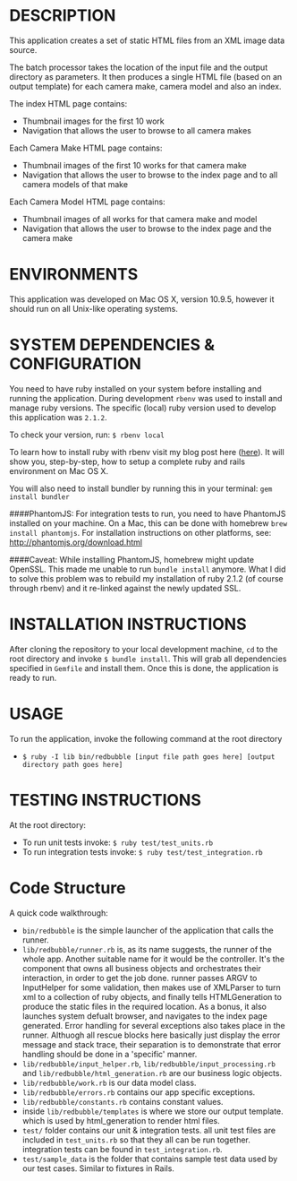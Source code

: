 DESCRIPTION
===================
This application creates a set of static HTML files from an XML image data source.

The batch processor takes the location of the input file and the output directory as parameters. It then produces a single HTML file (based on an output template) for each camera make, camera model and also an index.

The index HTML page contains:
- Thumbnail images for the first 10 work
- Navigation that allows the user to browse to all camera makes

Each Camera Make HTML page contains:
- Thumbnail images of the first 10 works for that camera make
- Navigation that allows the user to browse to the index page and to all camera models of that make

Each Camera Model HTML page contains:
- Thumbnail images of all works for that camera make and model
- Navigation that allows the user to browse to the index page and the camera make


ENVIRONMENTS
============
This application was developed on Mac OS X, version 10.9.5, however it should run on all Unix-like operating systems.


SYSTEM DEPENDENCIES & CONFIGURATION
===================================
You need to have ruby installed on your system before installing and running the application. During development `rbenv` was used to install and manage ruby versions. The specific (local) ruby version used to develop this application was `2.1.2`.

To check your version, run:
`$ rbenv local`

To learn how to install ruby with rbenv visit my blog post here ([here](http://blog.parsalabs.com/blog/2013/08/27/setting-up-a-ruby-on-rails-4-development-environment-on-a-clean-mac-os-x-installation/)). It will show you, step-by-step, how to setup a complete ruby and rails environment on Mac OS X.

You will also need to install bundler by running this in your terminal:
`gem install bundler`

####PhantomJS:
For integration tests to run, you need to have PhantomJS installed on your machine. On a Mac, this can be done with homebrew `brew install phantomjs`. For installation instructions on other platforms, see: http://phantomjs.org/download.html

####Caveat:
While installing PhantomJS, homebrew might update OpenSSL. This made me unable to run `bundle install` anymore. What I did to solve this problem was to rebuild my installation of ruby 2.1.2 (of course through rbenv) and it re-linked against the newly updated SSL.


INSTALLATION INSTRUCTIONS
=========================
After cloning the repository to your local development machine, `cd` to the root directory and invoke `$ bundle install`. This will grab all dependencies specified in `Gemfile` and install them. Once this is done, the application is ready to run.


USAGE 
=====
To run the application, invoke the following command at the root directory
- `$ ruby -I lib bin/redbubble [input file path goes here] [output directory path goes here]`


TESTING INSTRUCTIONS
====================
At the root directory: 
- To run unit tests invoke: `$ ruby test/test_units.rb`
- To run integration tests invoke: `$ ruby test/test_integration.rb`

Code Structure
==============
A quick code walkthrough:
- `bin/redbubble` is the simple launcher of the application that calls the runner.
- `lib/redbubble/runner.rb` is, as its name suggests, the runner of the whole app. Another suitable name for it would be the controller. It's the component that owns all business objects and orchestrates their interaction, in order to get the job done. runner passes ARGV to InputHelper for some validation, then makes use of XMLParser to turn xml to a collection of ruby objects, and finally tells HTMLGeneration to produce the static files in the required location. As a bonus, it also launches system defualt browser, and navigates to the index page generated. Error handling for several exceptions also takes place in the runner. Althuogh all rescue blocks here basically just display the error message and stack trace, their separation is to demonstrate that error handling should be done in a 'specific' manner.
- `lib/redbubble/input_helper.rb`, `lib/redbubble/input_processing.rb` and `lib/redbubble/html_generation.rb` are our business logic objects.
- `lib/redbubble/work.rb` is our data model class.
- `lib/redbubble/errors.rb` contains our app specific exceptions.
- `lib/redbubble/constants.rb` contains constant values.
- inside `lib/redbubble/templates` is where we store our output template. which is used by html_generation to render html files.
- `test/` folder contains our unit & integration tests. all unit test files are included in `test_units.rb` so that they all can be run together. integration tests can be found in `test_integration.rb`.
- `test/sample_data` is the folder that contains sample test data used by our test cases. Similar to fixtures in Rails.
